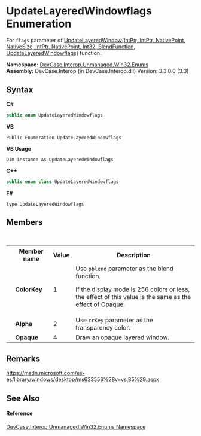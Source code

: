 # UpdateLayeredWindowflags Enumeration
 

For `flags` parameter of <a href="M_DevCase_Interop_Unmanaged_Win32_NativeMethods_UpdateLayeredWindow">UpdateLayeredWindow(IntPtr, IntPtr, NativePoint, NativeSize, IntPtr, NativePoint, Int32, BlendFunction, UpdateLayeredWindowflags)</a> function.

**Namespace:**&nbsp;<a href="N_DevCase_Interop_Unmanaged_Win32_Enums">DevCase.Interop.Unmanaged.Win32.Enums</a><br />**Assembly:**&nbsp;DevCase.Interop (in DevCase.Interop.dll) Version: 3.3.0.0 (3.3)

## Syntax

**C#**<br />
``` C#
public enum UpdateLayeredWindowflags
```

**VB**<br />
``` VB
Public Enumeration UpdateLayeredWindowflags
```

**VB Usage**<br />
``` VB Usage
Dim instance As UpdateLayeredWindowflags
```

**C++**<br />
``` C++
public enum class UpdateLayeredWindowflags
```

**F#**<br />
``` F#
type UpdateLayeredWindowflags
```


## Members
&nbsp;<table><tr><th></th><th>Member name</th><th>Value</th><th>Description</th></tr><tr><td /><td target="F:DevCase.Interop.Unmanaged.Win32.Enums.UpdateLayeredWindowflags.ColorKey">**ColorKey**</td><td>1</td><td>Use `pblend` parameter as the blend function. 

 If the display mode is 256 colors or less, the effect of this value is the same as the effect of Opaque.</td></tr><tr><td /><td target="F:DevCase.Interop.Unmanaged.Win32.Enums.UpdateLayeredWindowflags.Alpha">**Alpha**</td><td>2</td><td>Use `crKey` parameter as the transparency color.</td></tr><tr><td /><td target="F:DevCase.Interop.Unmanaged.Win32.Enums.UpdateLayeredWindowflags.Opaque">**Opaque**</td><td>4</td><td>Draw an opaque layered window.</td></tr></table>

## Remarks
<a href="https://msdn.microsoft.com/es-es/library/windows/desktop/ms633556%28v=vs.85%29.aspx" target="_blank">https://msdn.microsoft.com/es-es/library/windows/desktop/ms633556%28v=vs.85%29.aspx</a>

## See Also


#### Reference
<a href="N_DevCase_Interop_Unmanaged_Win32_Enums">DevCase.Interop.Unmanaged.Win32.Enums Namespace</a><br />